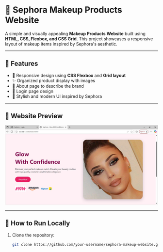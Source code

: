 
# 💄 Sephora Makeup Products Website

A simple and visually appealing **Makeup Products Website** built using **HTML, CSS, Flexbox, and CSS Grid**. This project showcases a responsive layout of makeup items inspired by Sephora's aesthetic.

---

## 🌟 Features

- 📱 Responsive design using **CSS Flexbox** and **Grid layout**
- ✨ Organized product display with images
- 🧾 About page to describe the brand
- 🔐 Login page design
- 💅 Stylish and modern UI inspired by Sephora

---

## 📸 Website Preview

![Website Screenshot](sephora.png.jpg)


---

## 🚀 How to Run Locally

1. Clone the repository:
   ```bash
   git clone https://github.com/your-username/sephora-makeup-website.git

